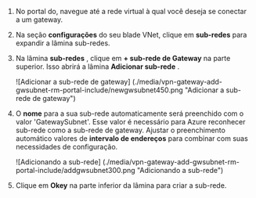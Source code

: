 1. No portal do, navegue até a rede virtual à qual você deseja se conectar a um gateway.

2. Na seção **configurações** do seu blade VNet, clique em **sub-redes** para expandir a lâmina sub-redes.

3. Na lâmina **sub-redes** , clique em **+ sub-rede de Gateway** na parte superior. Isso abrirá a lâmina **Adicionar sub-rede** . 

    ![Adicionar a sub-rede de gateway] (./media/vpn-gateway-add-gwsubnet-rm-portal-include/newgwsubnet450.png "Adicionar a sub-rede de gateway")

4. O **nome** para a sua sub-rede automaticamente será preenchido com o valor 'GatewaySubnet'. Esse valor é necessário para Azure reconhecer sub-rede como a sub-rede de gateway. Ajustar o preenchimento automático valores de **intervalo de endereços** para combinar com suas necessidades de configuração.

    ![Adicionando a sub-rede] (./media/vpn-gateway-add-gwsubnet-rm-portal-include/addgwsubnet300.png "Adicionando a sub-rede")

6. Clique em **Okey** na parte inferior da lâmina para criar a sub-rede.

